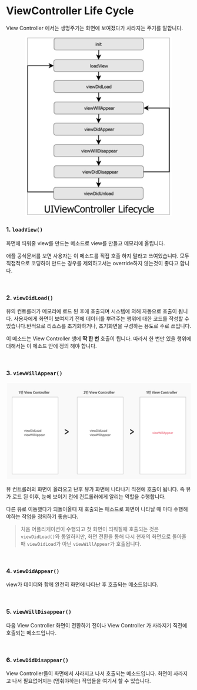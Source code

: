# ViewController Life Cycle

View Controller 에서는 생명주기는  화면에 보여졌다가 사라지는 주기를 말합니다.

<p align="center"><img src="./screenshots/vc1.png" width="400"></p>

### 1. `loadView()`

화면에 띄워줄 view를 만드는 메소드로  view를 만들고 메모리에 올립니다.

애플 공식문서를 보면 사용자는 이 메소드를 직접 호출 하지 말라고 쓰여있습니다. 모두 직접적으로 코딩하여 만드는 경우를 제외하고서는 override하지 않는것이 좋다고 합니다.

<br/>

### 2. `viewDidLoad()`

뷰의 컨트롤러가 메모리에 로드 된 후에 호출되며 시스템에 의해 자동으로 호출이 됩니다.  사용자에게 화면이 보여지기 전에 데이터를 뿌려주는 행위에 대한 코드를 작성할 수 있습니다.반적으로 리소스를 초기화하거나, 초기화면을 구성하는 용도로 주로 쓰입니다.


이 메소드는 View Controller 생에 **딱 한 번** 호출이 됩니다. 따라서 한 번만 있을 행위에 대해서는 이 메소드 안에 정의 해야 합니다.

<br/>

### 3. `viewWillAppear()`

<p align="center"><img src="./screenshots/vc2.png" width="500"></p>

뷰 컨트롤러의 화면이 올라오고 난후 뷰가 화면에 나타나기 직전에 호출이 됩니다. 즉 뷰가 로드 된 이후, 눈에 보이기 전에 컨트롤러에게 알리는 역할을 수행합니다. 

다른 뷰로 이동했다가 되돌아올때 재 호출되는 매소드로 화면이 나타날 때 마다 수행해야하는 작업을 정의하기 좋습니다.

> 처음 어플리케이션이 수행되고 첫 화면이 띄워질때 호출되는 것은 `viewDidLoad()`와 동일하지만, 화면 전환을 통해 다시 현재의 화면으로 돌아올 때 `viewDidLoad`가 아닌 `viewWillAppear`가 호출됩니다.


<br/>

### 4. `viewDidAppear()`

view가 데이터와 함께 완전히 화면에 나타난 후 호출되는 메소드입니다.

<br/>

### 5. `viewWillDisappear()`

다음 View Controller 화면이 전환하기 전이나 View Controller 가 사라지기 직전에 호출되는 메소드입니다.

<br/>

### 6. `viewDidDisappear()`

View Controller들이 화면에서 사라지고 나서 호출되는 메소드입니다. 화면이 사라지고 나서 필요없어지는 (멈춰야하는) 작업들을 여기서 할 수 있습니다. 

